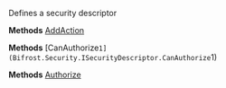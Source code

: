 Defines a security descriptor

**Methods**
[AddAction](Bifrost.Security.ISecurityDescriptor.AddAction)


**Methods**
[CanAuthorize``1](Bifrost.Security.ISecurityDescriptor.CanAuthorize``1)


**Methods**
[Authorize](Bifrost.Security.ISecurityDescriptor.Authorize)
